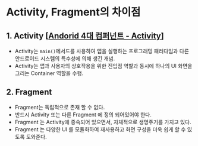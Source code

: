 # Activity, Fragment의 차이점

[//]: # ([[참고 사이트#1]])
[//]: # (<img src="activity_fragment_img.png" width="300"/>  <br>)

[//]: # (Activity 가 방안의 바닥이라면, View 라는 가구를 바닥 위에 배치할 수 있다.)

[//]: # (마찬가지로 Fragment 도 Activity 또는 다른 Fragment 위에 있어야 한다.)

[//]: # ()
[//]: # (하지만, Activity 와 View 만 있어도 하나의 방을 만들 수 있는데 왜 Fragment 가 필요할까?)

[//]: # ()
[//]: # (예를 들면,  )

[//]: # (새로 이사한 방&#40;Activity&#41; 에 가구 &#40;View&#41;를 채워야 한다.)

[//]: # (기존에 사용 하였던 가구&#40;View&#41;의 색상은 Black색상의 가구&#40;View&#41;들이기 때문에 도배&#40;Fragment&#41;가 되지 않은 방&#40;Activity&#41;에 배치를 하니)

[//]: # (너무 칙칙하고 아름답지가 않다.  )

[//]: # (이때 새로운 도배&#40;Fragment&#41; 를 하얀색, 파스텔 톤으로 다시 구성하니 기존 사용하던 가구&#40;View&#41; 가 더 돋보이기 시작했다.)

[//]: # ()
[//]: # (위에 예시는 상당히 View 에 종속되어 있는 예시이지만, 기능적으로 따지고 봐도 별 차이가 없어보인다.)



## 1. Activity [[Andorid 4대 컴퍼넌트 - Activity]]

- Activity는 `main()`메서드를 사용하여 앱을 실행하는 프로그래밍 패러다임과 다른 안드로이드 시스템의 특수성에 의해 생긴 개념.
- Activity는 앱과 사용자의 상호작용을 위한 진입점 역할과 동시에 하나의 UI 화면을 그리는 Container 역할을 수행.

## 2. Fragment

- Fragment는 독립적으로 존재 할 수 없다.
- 반드시 Activity 또는 다른 Fragment 에 정의 되어있어야 한다.
- Fragment 는 Activity에 종속되어 있으면서, 자체적으로 생명주기를 가지고 있다.
- Fragment 는 다양한 UI 를 모듈화하여 재사용하고 화면 구성을 더욱 쉽게 할 수 있도록 도와준다.

[참고 사이트#1]: https://milkye.tistory.com/60
[Andorid 4대 컴퍼넌트 - Activity]: https://gitlab.com/y_e/androidapplab/-/blob/main/JINA/Theory/1.%20Android/1.%20Android%20Components/Android%20Components_Activity.md?ref_type=heads